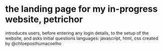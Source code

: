 # the landing page for my in-progress website, petrichor
introduces users, before entering any login details, to the setup of the website, and asks initial questions
languages: javascript, html, css
created by @chloeposthumacoelho
